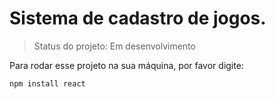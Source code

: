# Sistema de cadastro de jogos.

> Status do projeto: Em desenvolvimento

Para rodar esse projeto na sua máquina, por favor digite:

```
npm install react
```
